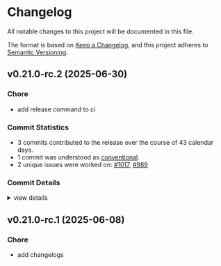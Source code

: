 # Changelog

All notable changes to this project will be documented in this file.

The format is based on [Keep a Changelog](https://keepachangelog.com/en/1.0.0/),
and this project adheres to [Semantic Versioning](https://semver.org/spec/v2.0.0.html).

## v0.21.0-rc.2 (2025-06-30)

### Chore

 - <csr-id-cedab052a0f47cf91b15267b8d83eb87524a8f4d/> add release command to ci

### Commit Statistics

<csr-read-only-do-not-edit/>

 - 3 commits contributed to the release over the course of 43 calendar days.
 - 1 commit was understood as [conventional](https://www.conventionalcommits.org).
 - 2 unique issues were worked on: [#1017](https://github.com/cBournhonesque/lightyear/issues/1017), [#989](https://github.com/cBournhonesque/lightyear/issues/989)

### Commit Details

<csr-read-only-do-not-edit/>

<details><summary>view details</summary>

 * **[#1017](https://github.com/cBournhonesque/lightyear/issues/1017)**
    - Release 0.21 rc1 ([`dc0e61e`](https://github.com/cBournhonesque/lightyear/commit/dc0e61e06fe68309ed8cbfdcdfead633ad567537))
 * **[#989](https://github.com/cBournhonesque/lightyear/issues/989)**
    - Bevy main refactor ([`b236123`](https://github.com/cBournhonesque/lightyear/commit/b236123c8331f9feea8c34cb9e0d6a179bb34918))
 * **Uncategorized**
    - Add release command to ci ([`cedab05`](https://github.com/cBournhonesque/lightyear/commit/cedab052a0f47cf91b15267b8d83eb87524a8f4d))
</details>

## v0.21.0-rc.1 (2025-06-08)

<csr-id-f361b72d433086c61ed6b4776fd4ee308c3747e1/>

### Chore

 - <csr-id-f361b72d433086c61ed6b4776fd4ee308c3747e1/> add changelogs

